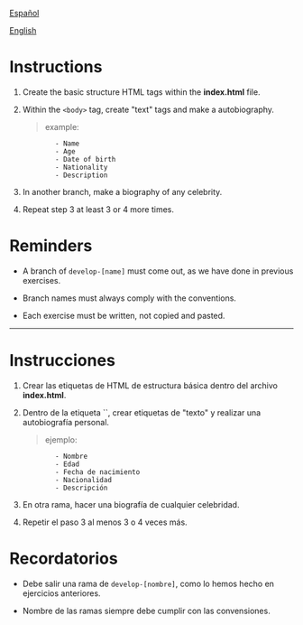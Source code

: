 [Español](#instrucciones)

[English](#instruction)

# Instructions

1.  Create the basic structure HTML tags within the **index.html** file.

2.  Within the `<body>` tag, create "text" tags and make a autobiography.

    > example:

                - Name
                - Age
                - Date of birth
                - Nationality
                - Description

3.  In another branch, make a biography of any celebrity.

4.  Repeat step 3 at least 3 or 4 more times.

# Reminders

- A branch of `develop-[name]` must come out, as we have done in previous exercises.

- Branch names must always comply with the conventions.

- Each exercise must be written, not copied and pasted.

---

# Instrucciones

1.  Crear las etiquetas de HTML de estructura básica dentro del archivo **index.html**.

2.  Dentro de la etiqueta ``, crear etiquetas de "texto" y realizar una autobiografía personal.

    > ejemplo:

                - Nombre
                - Edad
                - Fecha de nacimiento
                - Nacionalidad
                - Descripción

3.  En otra rama, hacer una biografía de cualquier celebridad.

4.  Repetir el paso 3 al menos 3 o 4 veces más.

# Recordatorios

- Debe salir una rama de `develop-[nombre]`, como lo hemos hecho en ejercicios anteriores.

- Nombre de las ramas siempre debe cumplir con las convensiones.
